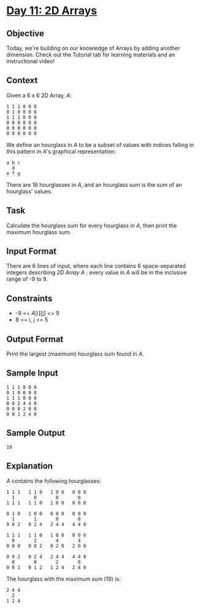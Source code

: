 # [Day 11: 2D Arrays](https://www.hackerrank.com/challenges/30-2d-arrays/problem)

## Objective 
Today, we're building on our knowledge of Arrays by adding another dimension. Check out the Tutorial tab for learning materials and an instructional video!

## Context 
Given a 6 x 6 2D Array, _A_:

```
1 1 1 0 0 0
0 1 0 0 0 0
1 1 1 0 0 0
0 0 0 0 0 0
0 0 0 0 0 0
0 0 0 0 0 0
```

We define an hourglass in _A_ to be a subset of values with indices falling in this pattern in _A_'s graphical representation:

```
a b c
  d
e f g
```

There are 16 hourglasses in _A_, and an hourglass sum is the sum of an hourglass' values.

## Task 
Calculate the hourglass sum for every hourglass in _A_, then print the maximum hourglass sum.

## Input Format

There are 6 lines of input, where each line contains 6 space-separated integers describing _2D Array A_ ; every value in _A_ will be in the inclusive range of -9 to 9.

## Constraints
* -9 <= _A_[i][j] <= 9
* 8 <= i, j <= 5

## Output Format

Print the largest (maximum) hourglass sum found in _A_.

## Sample Input

```
1 1 1 0 0 0
0 1 0 0 0 0
1 1 1 0 0 0
0 0 2 4 4 0
0 0 0 2 0 0
0 0 1 2 4 0
```

## Sample Output

```
19
```

## Explanation

_A_ contains the following hourglasses:

```
1 1 1   1 1 0   1 0 0   0 0 0
  1       0       0       0
1 1 1   1 1 0   1 0 0   0 0 0

0 1 0   1 0 0   0 0 0   0 0 0
  1       1       0       0
0 0 2   0 2 4   2 4 4   4 4 0

1 1 1   1 1 0   1 0 0   0 0 0
  0       2       4       4
0 0 0   0 0 2   0 2 0   2 0 0

0 0 2   0 2 4   2 4 4   4 4 0
  0       0       2       0
0 0 1   0 1 2   1 2 4   2 4 0
```

The hourglass with the maximum sum (19) is:

```
2 4 4
  2
1 2 4
```
